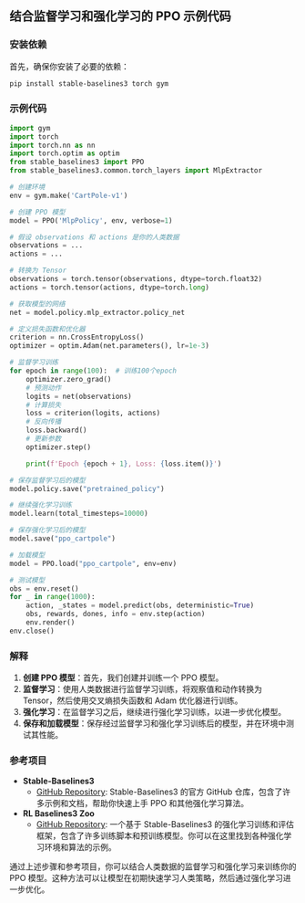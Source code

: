 ## 结合监督学习和强化学习的 PPO 示例代码

### 安装依赖

首先，确保你安装了必要的依赖：

```bash
pip install stable-baselines3 torch gym
```

### 示例代码

```python
import gym
import torch
import torch.nn as nn
import torch.optim as optim
from stable_baselines3 import PPO
from stable_baselines3.common.torch_layers import MlpExtractor

# 创建环境
env = gym.make('CartPole-v1')

# 创建 PPO 模型
model = PPO('MlpPolicy', env, verbose=1)

# 假设 observations 和 actions 是你的人类数据
observations = ...
actions = ...

# 转换为 Tensor
observations = torch.tensor(observations, dtype=torch.float32)
actions = torch.tensor(actions, dtype=torch.long)

# 获取模型的网络
net = model.policy.mlp_extractor.policy_net

# 定义损失函数和优化器
criterion = nn.CrossEntropyLoss()
optimizer = optim.Adam(net.parameters(), lr=1e-3)

# 监督学习训练
for epoch in range(100):  # 训练100个epoch
    optimizer.zero_grad()
    # 预测动作
    logits = net(observations)
    # 计算损失
    loss = criterion(logits, actions)
    # 反向传播
    loss.backward()
    # 更新参数
    optimizer.step()

    print(f'Epoch {epoch + 1}, Loss: {loss.item()}')

# 保存监督学习后的模型
model.policy.save("pretrained_policy")

# 继续强化学习训练
model.learn(total_timesteps=10000)

# 保存强化学习后的模型
model.save("ppo_cartpole")

# 加载模型
model = PPO.load("ppo_cartpole", env=env)

# 测试模型
obs = env.reset()
for _ in range(1000):
    action, _states = model.predict(obs, deterministic=True)
    obs, rewards, dones, info = env.step(action)
    env.render()
env.close()
```

### 解释

1. **创建 PPO 模型**：首先，我们创建并训练一个 PPO 模型。
2. **监督学习**：使用人类数据进行监督学习训练，将观察值和动作转换为 Tensor，然后使用交叉熵损失函数和 Adam 优化器进行训练。
3. **强化学习**：在监督学习之后，继续进行强化学习训练，以进一步优化模型。
4. **保存和加载模型**：保存经过监督学习和强化学习训练后的模型，并在环境中测试其性能。

### 参考项目

- **Stable-Baselines3**
  - [GitHub Repository](https://github.com/DLR-RM/stable-baselines3): Stable-Baselines3 的官方 GitHub 仓库，包含了许多示例和文档，帮助你快速上手 PPO 和其他强化学习算法。
- **RL Baselines3 Zoo**
  - [GitHub Repository](https://github.com/DLR-RM/rl-baselines3-zoo): 一个基于 Stable-Baselines3 的强化学习训练和评估框架，包含了许多训练脚本和预训练模型。你可以在这里找到各种强化学习环境和算法的示例。

通过上述步骤和参考项目，你可以结合人类数据的监督学习和强化学习来训练你的 PPO 模型。这种方法可以让模型在初期快速学习人类策略，然后通过强化学习进一步优化。